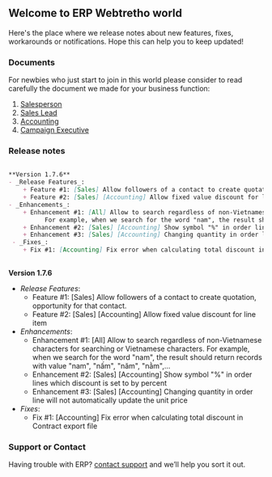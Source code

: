 ## Welcome to ERP Webtretho world

Here's the place where we release notes about new features, fixes, workarounds or notifications. 
Hope this can help you to keep updated!

### Documents

For newbies who just start to join in this world please consider to read carefully the document we made for your business function:

1. [Salesperson](https://github.com/erpwtt/ERP-Webtretho/blob/master/WTT%20ERP%20User%20Guide%20-%20For%20Salesperson.docx?raw=true) 
2. [Sales Lead](https://github.com/erpwtt/ERP-Webtretho/blob/master/WTT%20ERP%20User%20Guide%20-%20For%20Sales%20Lead.docx?raw=true)
3. [Accounting](https://github.com/erpwtt/ERP-Webtretho/blob/master/WTT%20ERP%20User%20Guide%20-%20For%20Accounting.docx?raw=true)
4. [Campaign Executive](https://github.com/erpwtt/ERP-Webtretho/blob/master/WTT%20ERP%20User%20Guide%20-%20For%20Campaign%20Executive.docx?raw=true) 

### Release notes
```markdown

**Version 1.7.6**
- _Release Features_:
    + Feature #1: [Sales] Allow followers of a contact to create quotation, opportunity for that contact.
    + Feature #2: [Sales] [Accounting] Allow fixed value discount for line item
- _Enhancements_:
    + Enhancement #1: [All] Allow to search regardless of non-Vietnamese characters for searching or Vietnamese characters.
          For example, when we search for the word "nam", the result should return records with value "nam", "nấm", "năm", "nằm",...
    + Enhancement #2: [Sales] [Accounting] Show symbol "%" in order lines which discount is set to by percent
    + Enhancement #3: [Sales] [Accounting] Changing quantity in order line will not automatically update the unit price
 - _Fixes_:
    + Fix #1: [Accounting] Fix error when calculating total discount in Contract export file 
 
``` 
**Version 1.7.6**
- _Release Features_:
    + Feature #1: [Sales] Allow followers of a contact to create quotation, opportunity for that contact.
    + Feature #2: [Sales] [Accounting] Allow fixed value discount for line item
- _Enhancements_:
    + Enhancement #1: [All] Allow to search regardless of non-Vietnamese characters for searching or Vietnamese characters.
          For example, when we search for the word "nam", the result should return records with value "nam", "nấm", "năm", "nằm",...
    + Enhancement #2: [Sales] [Accounting] Show symbol "%" in order lines which discount is set to by percent
    + Enhancement #3: [Sales] [Accounting] Changing quantity in order line will not automatically update the unit price
 - _Fixes_:
    + Fix #1: [Accounting] Fix error when calculating total discount in Contract export file 
### Support or Contact

Having trouble with ERP? [contact support](mailto:erpwtt@webtretho.com) and we’ll help you sort it out.
